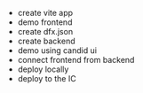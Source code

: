 - create vite app
- demo frontend
- create dfx.json
- create backend
- demo using candid ui
- connect frontend from backend
- deploy locally
- deploy to the IC
